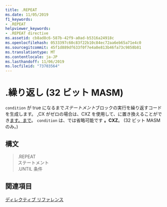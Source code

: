 ```yaml
---
title: .REPEAT
ms.date: 11/05/2019
f1_keywords:
- .REPEAT
helpviewer_keywords:
- .REPEAT directive
ms.assetid: cb8ad8c6-587b-42f9-a0ad-b5316a24918c
ms.openlocfilehash: 0533397c60c83f22b10c84ec72aa6eb65a71e4c0
ms.sourcegitcommit: 45f1d889df633f0f7e4a8e813b46fa73c9858b81
ms.translationtype: MT
ms.contentlocale: ja-JP
ms.lasthandoff: 11/06/2019
ms.locfileid: "73703564"
---
```

# <a name="repeat-32-bit-masm"></a>.繰り返し (32 ビット MASM)

`condition` が true になるまで*ステートメント*ブロックの実行を繰り返すコードを生成します。 [.](../../assembler/masm/dot-untilcxz.md)CX がゼロの場合は、CXZ を使用して、に置き換えることができ[ます。まで](../../assembler/masm/dot-until.md)。 `condition` は、では省略可能です **。CXZ**。 (32 ビット MASM のみ。)

## <a name="syntax"></a>構文

> .REPEAT<br/>
> ステートメント<br/>
> .UNTIL 条件

## <a name="see-also"></a>関連項目

[ディレクティブ リファレンス](../../assembler/masm/directives-reference.md)<br/>